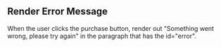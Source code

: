 ## Render Error Message
  When the user clicks the purchase button, render out
 "Something went wrong, please try again" in the paragraph that has the id="error".
